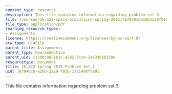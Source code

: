 ```yaml
---
content_type: resource
description: This file contains information regarding problem set 3.
file: /courses/16-522-space-propulsion-spring-2015/787940cba10b2229f01617214d8fda91_MIT16_522S15_PS3.pdf
file_type: application/pdf
learning_resource_types:
- Assignments
license: https://creativecommons.org/licenses/by-nc-sa/4.0/
ocw_type: OCWFile
parent_title: Assignments
parent_type: CourseSection
parent_uid: c1300c9d-1b2c-a592-3cce-24633b6b329d
resourcetype: Document
title: 16.522 Spring 2015 Problem Set 3
uid: 787940cb-a10b-2229-f016-17214d8fda91
---
```

This file contains information regarding problem set 3.